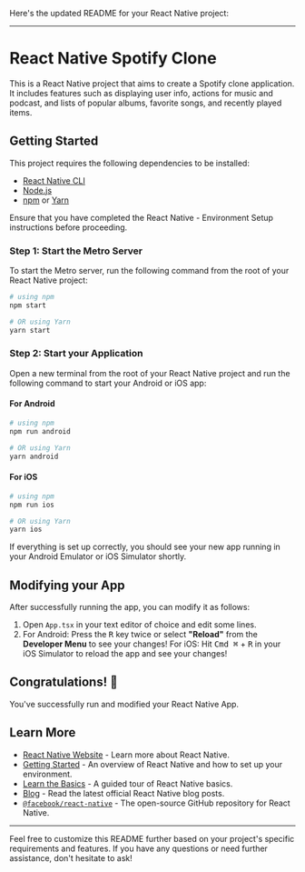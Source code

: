Here's the updated README for your React Native project:

---

# React Native Spotify Clone

This is a React Native project that aims to create a Spotify clone application. It includes features such as displaying user info, actions for music and podcast, and lists of popular albums, favorite songs, and recently played items.

## Getting Started

This project requires the following dependencies to be installed:

- [React Native CLI](https://reactnative.dev/docs/environment-setup)
- [Node.js](https://nodejs.org/)
- [npm](https://www.npmjs.com/) or [Yarn](https://yarnpkg.com/)

Ensure that you have completed the React Native - Environment Setup instructions before proceeding.

### Step 1: Start the Metro Server

To start the Metro server, run the following command from the root of your React Native project:

```bash
# using npm
npm start

# OR using Yarn
yarn start
```

### Step 2: Start your Application

Open a new terminal from the root of your React Native project and run the following command to start your Android or iOS app:

#### For Android

```bash
# using npm
npm run android

# OR using Yarn
yarn android
```

#### For iOS

```bash
# using npm
npm run ios

# OR using Yarn
yarn ios
```

If everything is set up correctly, you should see your new app running in your Android Emulator or iOS Simulator shortly.

## Modifying your App

After successfully running the app, you can modify it as follows:

1. Open `App.tsx` in your text editor of choice and edit some lines.
2. For Android: Press the <kbd>R</kbd> key twice or select **"Reload"** from the **Developer Menu** to see your changes!
   For iOS: Hit <kbd>Cmd ⌘</kbd> + <kbd>R</kbd> in your iOS Simulator to reload the app and see your changes!

## Congratulations! 🎉

You've successfully run and modified your React Native App.

## Learn More

- [React Native Website](https://reactnative.dev) - Learn more about React Native.
- [Getting Started](https://reactnative.dev/docs/environment-setup) - An overview of React Native and how to set up your environment.
- [Learn the Basics](https://reactnative.dev/docs/getting-started) - A guided tour of React Native basics.
- [Blog](https://reactnative.dev/blog) - Read the latest official React Native blog posts.
- [`@facebook/react-native`](https://github.com/facebook/react-native) - The open-source GitHub repository for React Native.

---

Feel free to customize this README further based on your project's specific requirements and features. If you have any questions or need further assistance, don't hesitate to ask!
